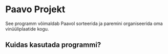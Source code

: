 # Paavo Projekt

See programm võimaldab Paavol sorteerida ja paremini organiseerida oma vinüüliplaatide kogu.

## Kuidas kasutada programmi?

